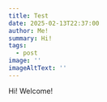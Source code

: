 ```yaml
---
title: Test
date: 2025-02-13T22:37:00
author: Me!
summary: Hi!
tags:
  - post
image: ''
imageAltText: ''
---
```

Hi! Welcome!

<add-to-cart sku="test" name="Test Product!" amount="21.95"></add-to-cart>
